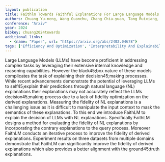 ```yaml
---
layout: publication
title: Faithlm Towards Faithful Explanations For Large Language Models
authors: Chuang Yu-neng, Wang Guanchu, Chang Chia-yuan, Tang Ruixiang, Zhong Shaochen, Yang Fan, Du Mengnan, Cai Xuanting, Hu Xia
conference: "Arxiv"
year: 2024
bibkey: chuang2024towards
additional_links:
  - {name: "Paper", url: "https://arxiv.org/abs/2402.04678"}
tags: ['Efficiency And Optimization', 'Interpretability And Explainability', 'Pretraining Methods', 'RAG']
---
```

Large Language Models (LLMs) have become proficient in addressing complex tasks by leveraging their extensive internal knowledge and reasoning capabilities. However the black45;box nature of these models complicates the task of explaining their decision45;making processes. While recent advancements demonstrate the potential of leveraging LLMs to self45;explain their predictions through natural language (NL) explanations their explanations may not accurately reflect the LLMs decision45;making process due to a lack of fidelity optimization on the derived explanations. Measuring the fidelity of NL explanations is a challenging issue as it is difficult to manipulate the input context to mask the semantics of these explanations. To this end we introduce FaithLM to explain the decision of LLMs with NL explanations. Specifically FaithLM designs a method for evaluating the fidelity of NL explanations by incorporating the contrary explanations to the query process. Moreover FaithLM conducts an iterative process to improve the fidelity of derived explanations. Experiment results on three datasets from multiple domains demonstrate that FaithLM can significantly improve the fidelity of derived explanations which also provides a better alignment with the ground45;truth explanations.
